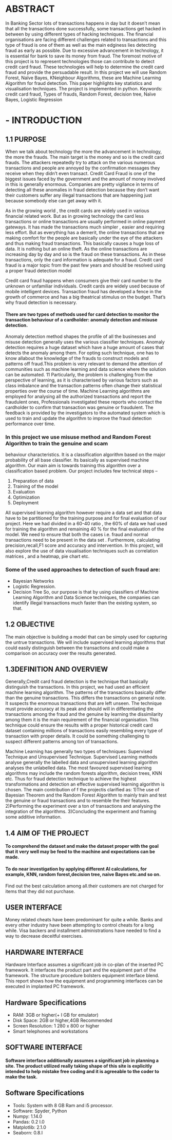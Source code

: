 # ABSTRACT
In Banking Sector lots of transactions happens in day but it doesn’t mean that all the transactions done
successfully, some transactions get hacked in between by using different types of hacking techniques. The
financial organisations are facing different challenges related to transactions and this type of fraud is one of
them as well as the main edginess lies detecting fraud as early as possible. Due to excessive advancement in
technology, it is essential for bank to save its money from fraud. The foremost motive of this project is to
represent technologies those can contribute to detect credit card fraud. These technologies will help to
determine the credit card fraud and provide the persuadable result. In this project we will use Random Forest,
Naïve Bayes, KNeighbour Algorithms, these are Machine Learning Algorithm for fraud detection. This paper
highlights key statistics and visualisation techniques. The project is implemented in python.
Keywords: credit card fraud, Types of frauds, Random Forest, decision tree, Naïve Bayes, Logistic Regression
# - INTRODUCTION
## 1.1 PURPOSE
When we talk about technology the more the advancement in technology, the more the frauds. The
main target is the money and so is the credit card frauds. The attackers repeatedly try to attack on the
various numerous transactions and people are annoyed by the confirmation messages they receive
when they didn’t even transact. Credit Card Fraud is one of the biggest issues faced by the
government and the amount of money involved in this is generally enormous. Companies are pretty
vigilance in terms of detecting all these anomalies in fraud detection because they don’t want their
customers suffer any illegal transactions that are happening just because somebody else can get away
with it.


As in the growing world , the credit cards are widely used in various financial related work. But as in
growing technology the card less transactions or online transactions are usually performed in online
payment gateways. It has made the transactions much simpler , easier and requiring less effort. But as
everything has a demerit, the online transactions that are making comfort for the people are basically
under the eye of the attackers and thus making fraud transactions. This basically causes a huge loss of
data. It is nothing but an online theft. As the online transactions are increasing day by day and so is
the fraud on these transactions. As in these transactions, only the card information is adequate for a
fraud. Credit card fraud is a major topic from the past few years and should be resolved using a proper
fraud detection model


Credit card fraud happens when consumers give their card number to the unknown or unfamiliar
individuals. Credit cards are widely used because of mobile intelligent devices. Transaction fraud has
developed a fence in the growth of commerce and has a big theatrical stimulus on the budget. That’s
why fraud detection is necessary.

#### There are two types of methods used for card detection to monitor the transaction behaviour of a cardholder: anomaly detection and misuse detection.
Anomaly detection method shapes the profile of all the businesses and misuse detection generally
uses the various classifier techniques. Anomaly detection requires a huge dataset which have a huge
amount of cases that detects the anomaly among them.
For opting such technique, one has to know allabout the knowledge of the frauds to construct models
and patterns off fraud.This problem is very relevant to demand the attention of communities such as
machine learning and data science where the solution can be automated.
11
Particularly, the problem is challenging from the perspective of learning, as it is characterised by
various factors such as class imbalance and the transaction patterns often change their statistical
properties over the course of time.
Machine Learning algorithms are employed for analysing all the authorized transactions and report
the fraudulent ones, Professionals investigated these reports who contact the cardholder to confirm
that transaction was genuine or fraudulent. The feedback is provided by the investigators to the
automated system which is used to train and update the algorithm to improve the fraud detection
performance over time.

### In this project we use misuse method and Random Forest Algorithm to train the genuine and scam
behaviour characteristics. It is a classification algorithm based on the major probability of all base classifier. Its basically as supervised machine algorithm. Our main aim is towards training this algorithm over a classification based problem. Our project includes few technical steps –
1) Preparation of data
2) Training of the model
3) Evaluation
4) Optimization
5) Deployment

All supervised learning algorithm however require a data set and that data have to be partitioned for
the training purpose and for final evaluation of our project. Here we had divided in a 60-40 ratio , the
60% of data we had used for training the algorithm and remaining 40 % for the final evaluation of the
model. We need to ensure that both the cases i.e. fraud and normal transactions need to be present in
the data set .
Furthermore, calculating precision,recall,F1 score and accuracy and intervention. In this project, will
also explore the use of data visualisation techniques such as correlation matrices , and a heatmap, pie
chart etc.
### Some of the used approaches to detection of such fraud are:
- Bayesian Networks
- Logistic Regression.
- Decision Tree
So, our purpose is that by using classifiers of Machine Learning Algorithm and Data Science
techniques, the companies can identify illegal transactions much faster than the existing system, so that.
## 1.2 OBJECTIVE
The main objective is building a model that can be simply used for capturing the untrue
transactions. We will include supervised learning algorithms that could easily distinguish
between the transactions and could make a comparison on accuracy over the results generated.

## 1.3DEFINITION AND OVERVIEW
Generally,Credit card fraud detection is the technique that basically distinguish the transactions. In this
project, we had used an efficient machine learning algorithm. The patterns of the transactions basically
differ than the genuine transactions. This differs the transactions on general note. It suspects the
enormous transactions that are left unseen. The technique must provide accuracy at its peak and should
will in differentiating the transactions among the fraud and the genuine by learning the dissimilarity
among them it is the main requirement of the financial organisation.
This technique could ensure the results with a proper historical credit card dataset containing millions
of transactions easily resembling every type of transaction with proper details. It could be something
challenging to suspect different patterns among ton of transactions.





Machine Learning has generally two types of techniques: Supervised Technique and Unsupervised
Technique. Supervised Learning methods analyse generally the labelled data and unsupervised
learning algorithm analyses the unlabelled data. The most favoured supervised learning algorithms
may include the random forests algorithm, decision trees, KNN etc. Thus for fraud detection
technique to achieve the highest transformations and detection an effective supervised learning
algorithm is chosen.
The main contribution of f the projectis clarified as:
1)The use of Bayesian Theorem and the Random Forest Algorithm to mainly train and test the
genuine or fraud transactions and to resemble the their features.
2)Performing the experiment over a ton of transactions and analysing the integration of
the algorithms.
3)Concluding the experiment and framing some additive information.

## 1.4 AIM OF THE PROJECT
#### To comprehend the dataset and make the dataset proper with the goal that it very well may be feed to the machine and expectations can be made.
#### To do near investigation by applying different Al calculations, for example, KNN, random forest,decision tree, naive Bayes etc.and so on.
Find out the best calculation among all.their customers are not charged for items that they did not purchase.

## USER INTERFACE
Money related cheats have been predominant for quite a while. Banks and every other industry
have been attempting to control cheats for a long while. Visa backers and installment
administrations have needed to find a way to decrease deceitful exercises.
## HARDWARE INTERFACE
Hardware Interface assumes a significant job in co-plan of the inserted PC framework. lt
interfaces the product part and the equipment part of the framework. The structure procedure
bolsters equipment interface blend. This report shows how the equipment and programming
interfaces can be executed in implanted PC framework.
## Hardware Specifications
- RAM: 3GB or higher(+ I GB for emulator)
- Disk Space: 2GB or higher,4GB Recommended
- Screen Resolution: 1 280 x 800 or higher
- Smart telephones and workstations
## SOFTWARE INTERFACE
#### Software interface additionally assumes a significant job in planning a site. The product utilized really taking shape of this site is explicitly intended to help mistake free coding and it is agreeable to the coder to make the task.
## Software Specifications
- Tools: System with 8 GB Ram and i5 processor.
- Software: Spyder, Python
- Numpy: 1.14.0
- Pandas: 0.2 I.0
- Matplotlib: 2.1.0
- Seaborn: 0.8.I
